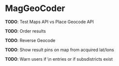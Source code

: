 # MagGeoCoder

**TODO**: Test Maps API vs Place Geocode API

**TODO**: Order results

**TODO**: Reverse Geocode

**TODO**: Show result pins on map from acquired lat/lons

**TODO**: Warn users if \n entries or if subsdistricts exist

